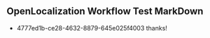 ## OpenLocalization Workflow Test MarkDown
* 4777ed1b-ce28-4632-8879-645e025f4003 thanks!

<!--HONumber=Aug16_HO3-->


